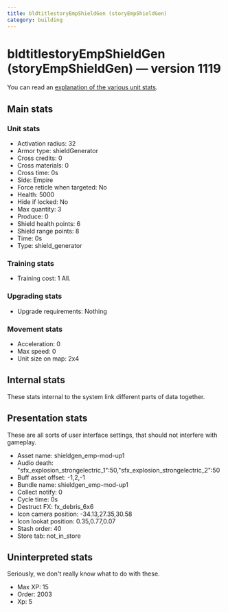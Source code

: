 ```yaml
---
title: bldtitlestoryEmpShieldGen (storyEmpShieldGen)
category: building
---
```


# bldtitlestoryEmpShieldGen (storyEmpShieldGen) — version 1119

You can read an [explanation  of the various unit stats](unitexplained.md).

## Main stats

### Unit stats

  * Activation radius: 32
  * Armor type: shieldGenerator
  * Cross credits: 0
  * Cross materials: 0
  * Cross time: 0s
  * Side: Empire
  * Force reticle when targeted: No
  * Health: 5000
  * Hide if locked: No
  * Max quantity: 3
  * Produce: 0
  * Shield health points: 6
  * Shield range points: 8
  * Time: 0s
  * Type: shield_generator

### Training stats

  * Training cost: 1 All.

### Upgrading stats

  * Upgrade requirements: Nothing

### Movement stats

  * Acceleration: 0
  * Max speed: 0
  * Unit size on map: 2x4

## Internal stats

These stats internal to the system link different parts of data together.


## Presentation stats

These are all sorts of user interface settings, that should not interfere with gameplay.

  * Asset name: shieldgen_emp-mod-up1
  * Audio death: "sfx_explosion_strongelectric_1":50,"sfx_explosion_strongelectric_2":50
  * Buff asset offset: -1,2,-1
  * Bundle name: shieldgen_emp-mod-up1
  * Collect notify: 0
  * Cycle time: 0s
  * Destruct FX: fx_debris_6x6
  * Icon camera position: -34.13,27.35,30.58
  * Icon lookat position: 0.35,0.77,0.07
  * Stash order: 40
  * Store tab: not_in_store

## Uninterpreted stats

Seriously, we don't really know what to do with these.

  * Max XP: 15
  * Order: 2003
  * Xp: 5

